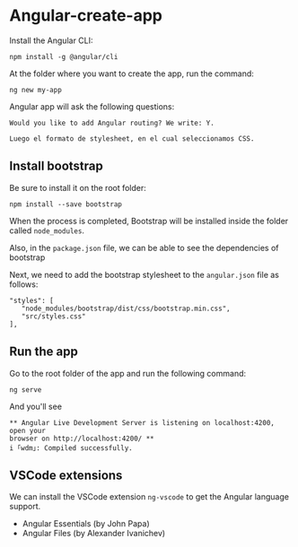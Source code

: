 # Angular-create-app

Install the Angular CLI:

```
npm install -g @angular/cli
```

At the folder where you want to create the app, run the command:

```
ng new my-app
```

Angular app will ask the following questions:

```
Would you like to add Angular routing? We write: Y.

Luego el formato de stylesheet, en el cual seleccionamos CSS.
```

## Install bootstrap

Be sure to install it on the root folder:

```
npm install --save bootstrap
```

When the process is completed, Bootstrap will be installed inside the folder called `node_modules`.

Also, in the `package.json` file, we can be able to see the dependencies of bootstrap

Next, we need to add the bootstrap stylesheet to the `angular.json` file as follows:

```
"styles": [
   "node_modules/bootstrap/dist/css/bootstrap.min.css",
   "src/styles.css"
],
```

## Run the app

Go to the root folder of the app and run the following command:

```
ng serve
```

And you'll see

```
** Angular Live Development Server is listening on localhost:4200, open your
browser on http://localhost:4200/ **
i ｢wdm｣: Compiled successfully.
```

## VSCode extensions

We can install the VSCode extension `ng-vscode` to get the Angular language support.

- Angular Essentials (by John Papa)
- Angular Files (by Alexander Ivanichev)
